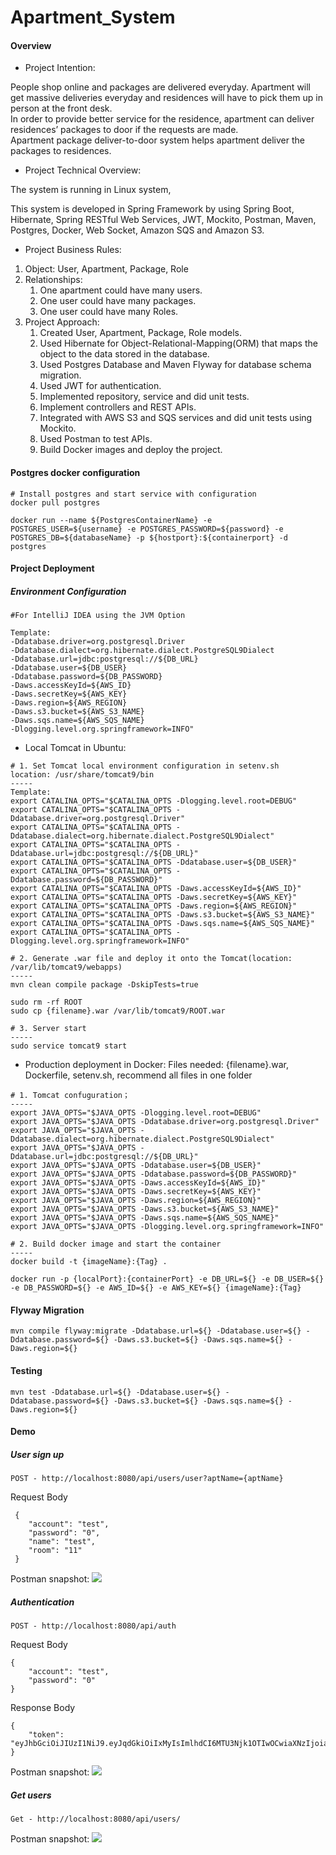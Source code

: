 # Apartment_System
#### Overview
* Project Intention:

People shop online and packages are delivered everyday. Apartment will get massive deliveries everyday and residences will have to pick them up in person at the front desk.   
In order to provide better service for the residence, apartment can deliver residences’ packages to door if the requests are made.   
Apartment package deliver-to-door system helps apartment deliver the  packages to residences.
* Project Technical Overview:

The system is running in Linux system, 

This system is developed in Spring Framework by using Spring Boot, Hibernate, Spring RESTful Web Services, JWT, Mockito, Postman, Maven, Postgres, Docker, Web Socket, Amazon SQS and Amazon S3.
* Project Business Rules:

1. Object: User, Apartment, Package, Role
2. Relationships: 
   1. One apartment could have many users.
   1. One user could have many packages.
   1. One user could have many Roles.
3. Project Approach:
   1. Created User, Apartment, Package, Role models.
   1. Used Hibernate for Object-Relational-Mapping(ORM) that maps the object to the data stored in the database.
   1. Used Postgres Database and Maven Flyway for database schema migration.
   1. Used JWT for authentication.
   1. Implemented repository, service and did unit tests.
   1. Implement controllers and REST APIs.
   1. Integrated with AWS S3 and SQS services and did unit tests using Mockito.
   1. Used Postman to test APIs.
   1. Build Docker images and deploy the project.
#### Postgres docker configuration
```
# Install postgres and start service with configuration
docker pull postgres

docker run --name ${PostgresContainerName} -e POSTGRES_USER=${username} -e POSTGRES_PASSWORD=${password} -e POSTGRES_DB=${databaseName} -p ${hostport}:${containerport} -d postgres
```
#### Project Deployment
##### Environment Configuration
```
#For IntelliJ IDEA using the JVM Option

Template:
-Ddatabase.driver=org.postgresql.Driver
-Ddatabase.dialect=org.hibernate.dialect.PostgreSQL9Dialect
-Ddatabase.url=jdbc:postgresql://${DB_URL}
-Ddatabase.user=${DB_USER}
-Ddatabase.password=${DB_PASSWORD}
-Daws.accessKeyId=${AWS_ID}
-Daws.secretKey=${AWS_KEY}
-Daws.region=${AWS_REGION}
-Daws.s3.bucket=${AWS_S3_NAME}
-Daws.sqs.name=${AWS_SQS_NAME}
-Dlogging.level.org.springframework=INFO"
```
* Local Tomcat in Ubuntu:
     
```
# 1. Set Tomcat local environment configuration in setenv.sh
location: /usr/share/tomcat9/bin
-----
Template:
export CATALINA_OPTS="$CATALINA_OPTS -Dlogging.level.root=DEBUG"
export CATALINA_OPTS="$CATALINA_OPTS -Ddatabase.driver=org.postgresql.Driver"
export CATALINA_OPTS="$CATALINA_OPTS -Ddatabase.dialect=org.hibernate.dialect.PostgreSQL9Dialect"
export CATALINA_OPTS="$CATALINA_OPTS -Ddatabase.url=jdbc:postgresql://${DB_URL}"
export CATALINA_OPTS="$CATALINA_OPTS -Ddatabase.user=${DB_USER}"
export CATALINA_OPTS="$CATALINA_OPTS -Ddatabase.password=${DB_PASSWORD}"
export CATALINA_OPTS="$CATALINA_OPTS -Daws.accessKeyId=${AWS_ID}"
export CATALINA_OPTS="$CATALINA_OPTS -Daws.secretKey=${AWS_KEY}"
export CATALINA_OPTS="$CATALINA_OPTS -Daws.region=${AWS_REGION}"
export CATALINA_OPTS="$CATALINA_OPTS -Daws.s3.bucket=${AWS_S3_NAME}"
export CATALINA_OPTS="$CATALINA_OPTS -Daws.sqs.name=${AWS_SQS_NAME}"
export CATALINA_OPTS="$CATALINA_OPTS -Dlogging.level.org.springframework=INFO"

# 2. Generate .war file and deploy it onto the Tomcat(location: /var/lib/tomcat9/webapps)
-----
mvn clean compile package -DskipTests=true

sudo rm -rf ROOT
sudo cp {filename}.war /var/lib/tomcat9/ROOT.war

# 3. Server start
-----
sudo service tomcat9 start
```
* Production deployment in Docker: Files needed: {filename}.war, Dockerfile, setenv.sh, recommend all files in one folder
```
# 1. Tomcat confuguration；
-----
export JAVA_OPTS="$JAVA_OPTS -Dlogging.level.root=DEBUG"
export JAVA_OPTS="$JAVA_OPTS -Ddatabase.driver=org.postgresql.Driver"
export JAVA_OPTS="$JAVA_OPTS -Ddatabase.dialect=org.hibernate.dialect.PostgreSQL9Dialect"
export JAVA_OPTS="$JAVA_OPTS -Ddatabase.url=jdbc:postgresql://${DB_URL}"
export JAVA_OPTS="$JAVA_OPTS -Ddatabase.user=${DB_USER}"
export JAVA_OPTS="$JAVA_OPTS -Ddatabase.password=${DB_PASSWORD}"
export JAVA_OPTS="$JAVA_OPTS -Daws.accessKeyId=${AWS_ID}"
export JAVA_OPTS="$JAVA_OPTS -Daws.secretKey=${AWS_KEY}"
export JAVA_OPTS="$JAVA_OPTS -Daws.region=${AWS_REGION}"
export JAVA_OPTS="$JAVA_OPTS -Daws.s3.bucket=${AWS_S3_NAME}"
export JAVA_OPTS="$JAVA_OPTS -Daws.sqs.name=${AWS_SQS_NAME}"
export JAVA_OPTS="$JAVA_OPTS -Dlogging.level.org.springframework=INFO"

# 2. Build docker image and start the container
-----
docker build -t {imageName}:{Tag} .

docker run -p {localPort}:{containerPort} -e DB_URL=${} -e DB_USER=${} -e DB_PASSWORD=${} -e AWS_ID=${} -e AWS_KEY=${} {imageName}:{Tag}
```
#### Flyway Migration
```
mvn compile flyway:migrate -Ddatabase.url=${} -Ddatabase.user=${} -Ddatabase.password=${} -Daws.s3.bucket=${} -Daws.sqs.name=${} -Daws.region=${}
```
#### Testing
```
mvn test -Ddatabase.url=${} -Ddatabase.user=${} -Ddatabase.password=${} -Daws.s3.bucket=${} -Daws.sqs.name=${} -Daws.region=${}
```
#### Demo
##### User sign up
```
POST - http://localhost:8080/api/users/user?aptName={aptName}
```
Request Body
```
 { 
 	"account": "test",
 	"password": "0",
 	"name": "test",
 	"room": "11"
 }
```
Postman snapshot:
![](https://github.com/mostzac/Apartment_System/blob/master/READMESnapshot/addUser.png)
##### Authentication
```
POST - http://localhost:8080/api/auth
```
Request Body
```
{
	"account": "test",
	"password": "0"
}
```
Response Body
```
{
    "token": "eyJhbGciOiJIUzI1NiJ9.eyJqdGkiOiIxMyIsImlhdCI6MTU3Njk1OTIwOCwiaXNzIjoiaW8uYXNjZW5kaW5nIiwiZXhwIjoxNTc3MDQ1NjA4LCJhbGxvd2VkUmVhZFJlc291cmNlcyI6IiIsImFsbG93ZWRDcmVhdGVSZXNvdXJjZXMiOiIiLCJhbGxvd2VkVXBkYXRlUmVzb3VyY2VzIjoiIiwiYWxsb3dlZERlbGV0ZVJlc291cmNlcyI6IiJ9.rm3XN5JeRdqec7CbB5f2g41nAuppxr9VyqOu1SzSJA4"
}
```
Postman snapshot:
![](https://github.com/mostzac/Apartment_System/blob/master/READMESnapshot/auth.png)
##### Get users
```
Get - http://localhost:8080/api/users/
```
Postman snapshot:
![](https://github.com/mostzac/Apartment_System/blob/master/READMESnapshot/getUsers.png)


   


